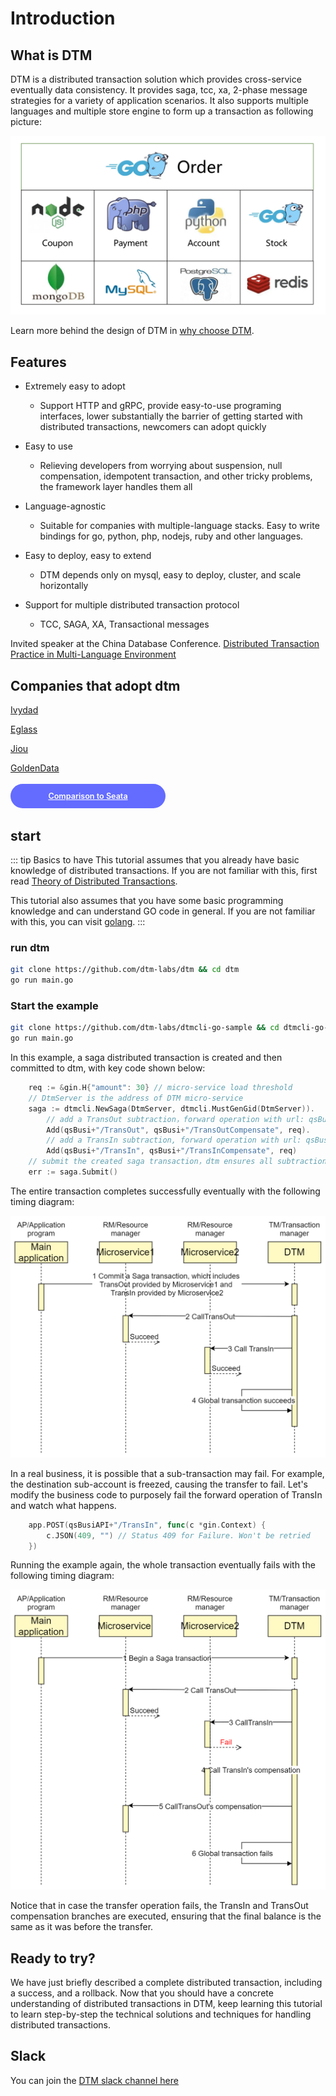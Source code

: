 # Introduction

## What is DTM

DTM is a distributed transaction solution which provides cross-service eventually data consistency. It provides saga, tcc, xa, 2-phase message strategies for a variety of application scenarios. It also supports multiple languages and multiple store engine to form up a transaction as following picture:

![function](../imgs/function.png)

Learn more behind the design of DTM in [why choose DTM](./why).

## Features

* Extremely easy to adopt
  - Support HTTP and gRPC, provide easy-to-use programing interfaces, lower substantially the barrier of getting started with distributed transactions, newcomers can adopt quickly

* Easy to use
  - Relieving developers from worrying about suspension, null compensation, idempotent transaction, and other tricky problems, the framework layer handles them all

* Language-agnostic
  - Suitable for companies with multiple-language stacks.
    Easy to write bindings for go, python, php, nodejs, ruby and other languages.

* Easy to deploy, easy to extend
  - DTM depends only on mysql, easy to deploy, cluster, and scale horizontally

* Support for multiple distributed transaction protocol
  - TCC, SAGA, XA, Transactional messages

Invited speaker at the China Database Conference. [Distributed Transaction Practice in Multi-Language Environment](http://dtcc.it168.com/yicheng.html#b9)

## Companies that adopt dtm

[Ivydad](https://ivydad.com)

[Eglass](https://epeijing.cn)

[Jiou](http://jiou.me)

[GoldenData](./start)

<a style="
    background-color:#646cff;
    font-size: 0.9em;
    color: #fff;
    margin: 0.2em 0;
    width: 200px;
    text-align: center;
    padding: 12px 24px;
    display: inline-block;
    vertical-align: middle;
    border-radius: 2em;
    font-weight: 600;
" href="../other/opensource">Comparison to Seata</a>

## start

::: tip Basics to have
This tutorial assumes that you already have basic knowledge of distributed transactions. If you are not familiar with this, first read [Theory of Distributed Transactions](../guide/theory).

This tutorial also assumes that you have some basic programming knowledge and can understand GO code in general. If you are not familiar with this, you can visit [golang](https://golang.google.cn/).
:::

### run dtm

``` bash
git clone https://github.com/dtm-labs/dtm && cd dtm
go run main.go
```

### Start the example

``` bash
git clone https://github.com/dtm-labs/dtmcli-go-sample && cd dtmcli-go-sample
go run main.go
```

In this example, a saga distributed transaction is created and then committed to dtm, with key code shown below:

``` go
	req := &gin.H{"amount": 30} // micro-service load threshold
	// DtmServer is the address of DTM micro-service
	saga := dtmcli.NewSaga(DtmServer, dtmcli.MustGenGid(DtmServer)).
		// add a TransOut subtraction，forward operation with url: qsBusi+"/TransOut", reverse compensation operation with url: qsBusi+"/TransOutCompensate"
		Add(qsBusi+"/TransOut", qsBusi+"/TransOutCompensate", req).
		// add a TransIn subtraction, forward operation with url: qsBusi+"/TransIn", reverse compensation operation with url: qsBusi+"/TransInCompensate"
		Add(qsBusi+"/TransIn", qsBusi+"/TransInCompensate", req)
	// submit the created saga transaction，dtm ensures all subtractions either complete or get revoked
	err := saga.Submit()
```

The entire transaction completes successfully eventually with the following timing diagram:

![saga_normal](../imgs/saga_normal.jpg)

In a real business, it is possible that a sub-transaction may fail.
For example, the destination sub-account is freezed, causing the transfer to fail.
Let's modify the business code to purposely fail the forward operation of TransIn and watch what happens.

``` go
	app.POST(qsBusiAPI+"/TransIn", func(c *gin.Context) {
		c.JSON(409, "") // Status 409 for Failure. Won't be retried
	})

```

Running the example again, the whole transaction eventually fails with the following timing diagram:

![saga_rollback](../imgs/saga_rollback.jpg)

Notice that in case the transfer operation fails, the TransIn and TransOut compensation branches are executed, ensuring that the final balance is the same as it was before the transfer.

## Ready to try?

We have just briefly described a complete distributed transaction, including a success, and a rollback.
Now that you should have a concrete understanding of distributed transactions in DTM, keep learning this tutorial to learn step-by-step the technical solutions and techniques for handling distributed transactions.

## Slack

You can join the [DTM slack channel here](https://join.slack.com/t/dtm-w6k9662/shared_invite/zt-vkrph4k1-eFqEFnMkbmlXqfUo5GWHWw)
